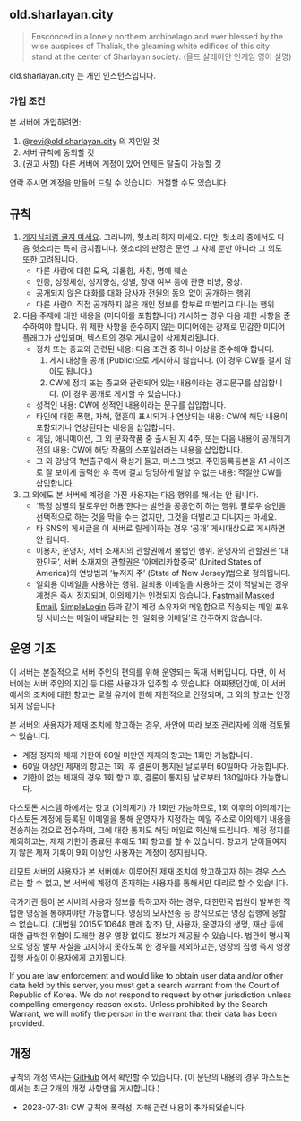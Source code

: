 ## old.sharlayan.city

> Ensconced in a lonely northern archipelago and ever blessed by the wise auspices of Thaliak, the gleaming white edifices of this city stand at the center of Sharlayan society.
> (올드 샬레이안 인게임 영어 설명)

old.sharlayan.city 는 개인 인스턴스입니다.

### 가입 조건
본 서버에 가입하려면:

1. @revi@old.sharlayan.city 의 지인일 것
2. 서버 규칙에 동의할 것
3. (권고 사항) 다른 서버에 계정이 있어 언제든 탈출이 가능할 것

연락 주시면 계정을 만들어 드릴 수 있습니다. 거절할 수도 있습니다.

## 규칙
1.  [개자식처럼 굴지 마세요](https://asshole.fyi/ko/). 그러니까, 헛소리 하지 마세요. 다만, 헛소리 중에서도 다음 헛소리는 특히 금지됩니다. 헛소리의 판정은 문언 그 자체 뿐만 아니라 그 의도 또한 고려됩니다.
    - 다른 사람에 대한 모욕, 괴롭힘, 사칭, 명예 훼손
    - 인종, 성정체성, 성지향성, 성별, 장애 여부 등에 관한 비방, 중상.
    - 공개되지 않은 대화를 대화 당사자 전원의 동의 없이 공개하는 행위
    - 다른 사람이 직접 공개하지 않은 개인 정보를 함부로 떠벌리고 다니는 행위
2. 다음 주제에 대한 내용을 (미디어를 포함합니다) 게시하는 경우 다음 제한 사항을 준수하여야 합니다. 위 제한 사항을 준수하지 않는 미디어에는 강제로 민감한 미디어 플래그가 삽입되며, 텍스트의 경우 게시글이 삭제처리됩니다.
    - 정치 또는 종교와 관련된 내용: 다음 조건 중 하나 이상을 준수해야 합니다.
       1. 게시 대상을 공개 (Public)으로 게시하지 않습니다. (이 경우 CW를 걸지 않아도 됩니다.)
       2. CW에 정치 또는 종교와 관련되어 있는 내용이라는 경고문구를 삽입합니다. (이 경우 공개로 게시할 수 있습니다.)
    - 성적인 내용: CW에 성적인 내용이라는 문구를 삽입합니다.
    - 타인에 대한 폭행, 자해, 혈흔이 표시되거나 연상되는 내용: CW에 해당 내용이 포함되거나 연상된다는 내용을 삽입합니다.
    - 게임, 애니메이션, 그 외 문화작품 중 출시된 지 4주, 또는 다음 내용이 공개되기 전의 내용: CW에 해당 작품의 스포일러라는 내용을 삽입합니다.
    - 그 외 강남역 1번출구에서 확성기 들고, 마스크 벗고, 주민등록등본을 A1 사이즈로 잘 보이게 출력한 후 목에 걸고 당당하게 말할 수 없는 내용: 적절한 CW를 삽입합니다.
3. 그 외에도 본 서버에 계정을 가진 사용자는 다음 행위를 해서는 안 됩니다.
    - ‘특정 성별의 팔로우만 허용’한다는 발언을 공공연히 하는 행위. 팔로우 승인을 선택적으로 하는 것을 막을 수는 없지만, 그것을 떠벌리고 다니지는 마세요.
    - 타 SNS의 게시글을 이 서버로 릴레이하는 경우 ‘공개’ 게시대상으로 게시하면 안 됩니다.
    - 이용자, 운영자, 서버 소재지의 관할권에서 불법인 행위. 운영자의 관할권은 ‘대한민국’, 서버 소재지의 관할권은 ‘아메리카합중국’ (United States of America)의 연방법과 ‘뉴저지 주’ (State of New Jersey)법으로 정의됩니다.
    - 일회용 이메일을 사용하는 행위. 일회용 이메일을 사용하는 것이 적발되는 경우 계정은 즉시 정지되며, 이의제기는 인정되지 않습니다. [Fastmail Masked Email](https://www.fastmail.help/hc/en-us/articles/4406536368911-Masked-Email), [SimpleLogin](https://simplelogin.co) 등과 같이 계정 소유자의 메일함으로 직송되는 메일 포워딩 서비스는 메일이 배달되는 한 ‘일회용 이메일’로 간주하지 않습니다.

## 운영 기조

이 서버는 본질적으로 서버 주인의 편의를 위해 운영되는 독재 서버입니다. 다만, 이 서버에는 서버 주인의 지인 등 다른 사용자가 입주할 수 있습니다. 어찌됐던간에, 이 서버에서의 조치에 대한 항고는 로컬 유저에 한해 제한적으로 인정되며, 그 외의 항고는 인정되지 않습니다.

본 서버의 사용자가 제재 조치에 항고하는 경우, 사안에 따라 보조 관리자에 의해 검토될 수 있습니다.

  - 계정 정지와 제재 기한이 60일 미만인 제재의 항고는 1회만 가능합니다.
  - 60일 이상인 제재의 항고는 1회, 후 결론이 통지된 날로부터 60일마다 가능합니다.
  - 기한이 없는 제재의 경우 1회 항고 후, 결론이 통지된 날로부터 180일마다 가능합니다.

마스토돈 시스템 하에서는 항고 (이의제기) 가 1회만 가능하므로, 1회 이후의 이의제기는 마스토돈 계정에 등록된 이메일을 통해 운영자가 지정하는 메일 주소로 이의제기 내용을 전송하는 것으로 접수하며, 그에 대한 통지도 해당 메일로 회신해 드립니다. 계정 정지를 제외하고는, 제재 기한이 종료된 후에도 1회 항고를 할 수 있습니다. 항고가 받아들여지지 않은 제재 기록이 9회 이상인 사용자는 계정이 정지됩니다.

리모트 서버의 사용자가 본 서버에서 이루어진 제재 조치에 항고하고자 하는 경우 스스로는 할 수 없고, 본 서버에 계정이 존재하는 사용자를 통해서만 대리로 할 수 있습니다.

국가기관 등이 본 서버의 사용자 정보를 득하고자 하는 경우, 대한민국 법원이 발부한 적법한 영장을 통하여야만 가능합니다. 영장의 모사전송 등 방식으로는 영장 집행에 응할 수 없습니다. (대법원 2015도10648 판례 참조) 단, 사용자, 운영자의 생명, 재산 등에 대한 급박한 위험이 도래한 경우 영장 없이도 정보가 제공될 수 있습니다. 법관이 명시적으로 영장 발부 사실을 고지하지 못하도록 한 경우를 제외하고는, 영장의 집행 즉시 영장 집행 사실이 이용자에게 고지됩니다.

If you are law enforcement and would like to obtain user data and/or other data held by this server, you must get a search warrant from the Court of Republic of Korea. We do not respond to request by other jurisdiction unless compelling emergency reason exists. Unless prohibited by the Search Warrant, we will notify the person in the warrant that their data has been provided.


## 개정

규칙의 개정 역사는 [GitHub](https://github.com/revi/mstdn/blob/master/rules.md) 에서 확인할 수 있습니다. (이 문단의 내용의 경우 마스토돈에서는 최근 2개의 개정 사항만을 게시합니다.)

- 2023-07-31: CW 규칙에 폭력성, 자해 관련 내용이 추가되었습니다.